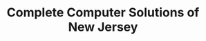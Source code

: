 ---
title: "Complete Computer Solutions of New Jersey"
url: /wayne/complete-computer-solutions-of-new-jersey/
shop: Computer
---